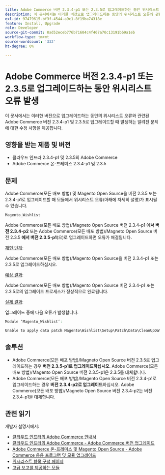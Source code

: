 ```yaml
---
title: Adobe Commerce 버전 2.3.4-p1 또는 2.3.5로 업그레이드하는 동안 위시리스트 오류 발생
description: 이 문서에서는 이러한 버전으로 업그레이드하는 동안의 위시리스트 오류와 관련된 Adobe Commerce 버전 2.3.4-p1 및 2.3.5로 업그레이드할 때 발생하는 알려진 문제에 대한 수정 사항을 제공합니다.
exl-id: 97479615-bf3f-4544-a9c1-8f19ba74318e
feature: Install, Upgrade
role: Developer
source-git-commit: 0ad52eceb776b71604c4f467a70c13191bb9a1eb
workflow-type: tm+mt
source-wordcount: '332'
ht-degree: 0%

---
```


# Adobe Commerce 버전 2.3.4-p1 또는 2.3.5로 업그레이드하는 동안 위시리스트 오류 발생

이 문서에서는 이러한 버전으로 업그레이드하는 동안의 위시리스트 오류와 관련된 Adobe Commerce 버전 2.3.4-p1 및 2.3.5로 업그레이드할 때 발생하는 알려진 문제에 대한 수정 사항을 제공합니다.

## 영향을 받는 제품 및 버전

* 클라우드 인프라 2.3.4-p1 및 2.3.5의 Adobe Commerce
* Adobe Commerce 온-프레미스 2.3.4-p1 및 2.3.5

## 문제

Adobe Commerce(모든 배포 방법) 및 Magento Open Source을 버전 2.3.5 또는 2.3.4-p1로 업그레이드할 때 모듈에서 위시리스트 오류(아래에 자세히 설명)가 표시될 수 있습니다.

```php
Magento_Wishlist
```

Adobe Commerce(모든 배포 방법)/Magneto Open Source 버전 2.3.4-p1 **에서 버전 2.3.4-p2** 또는 Adobe Commerce(모든 배포 방법)/Magneto Open Source 버전 2.3.5 **에서 버전 2.3.5-p1**(으)로 업그레이드하면 오류가 해결됩니다.

<u>재현 단계</u>:

Adobe Commerce(모든 배포 방법)/Magento Open Source을 버전 2.3.4-p1 또는 2.3.5로 업그레이드하십시오.

<u>예상 결과</u>:

Adobe Commerce(모든 배포 방법)/Magento Open Source 버전 2.3.4-p1 또는 2.3.5로의 업그레이드 프로세스가 정상적으로 완료됩니다.

<u>실제 결과</u>:

업그레이드 중에 다음 오류가 발생합니다.

```php
Module ‘Magento_Wishlist’:

Unable to apply data patch Magento\Wishlist\Setup\Patch\Data\CleanUpData for module Magento_Wishlist. Original exception message: Unable to unserialize value. Error: Syntax error
```

## 솔루션

* Adobe Commerce(모든 배포 방법)/Magneto Open Source 버전 2.3.5로 업그레이드하는 경우 **버전 2.3.5-p1로 업그레이드하십시오**. Adobe Commerce(모든 배포 방법)/Magento Open Source 버전 2.3.5-p1은 2.3.5를 대체합니다.
* Adobe Commerce(모든 배포 방법)/Magento Open Source 버전 2.3.4-p1로 업그레이드하는 경우 **버전 2.3.4-p2로 업그레이드**&#x200B;하십시오. Adobe Commerce(모든 배포 방법)/Magneto Open Source 버전 2.3.4-p2는 버전 2.3.4-p1을 대체합니다.

## 관련 읽기

개발자 설명서에서:

* [클라우드 인프라의 Adobe Commerce 안내서](https://devdocs.magento.com/cloud/bk-cloud.html)
* [클라우드 인프라의 Adobe Commerce - Adobe Commerce 버전 업그레이드](https://devdocs.magento.com/cloud/project/project-upgrade.html)
* [Adobe Commerce 온-프레미스 및 Magento Open Source - Adobe Commerce 응용 프로그램 및 모듈 업그레이드](https://devdocs.magento.com/guides/v2.3/comp-mgr/bk-compman-upgrade-guide.html)
* [위시리스트 항목 구성 페이지](https://devdocs.magento.com/guides/v2.3/frontend-dev-guide/layouts/product-layouts.html#wishlist-item-configure-page)
* [고급 보고를 제공하는 모듈](https://devdocs.magento.com/guides/v2.3/advanced-reporting/modules.html)

